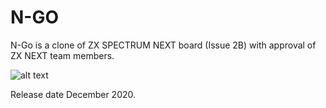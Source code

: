 # N-GO
N-Go is a clone of ZX SPECTRUM NEXT board (Issue 2B) with approval of ZX NEXT team members.

![alt text](https://i.postimg.cc/fLmswx5p/Captura.png)

Release date December 2020.
